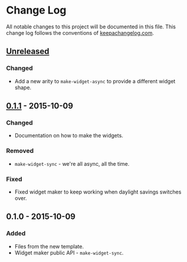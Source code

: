 # Change Log
All notable changes to this project will be documented in this file. This change log follows the conventions of [keepachangelog.com](http://keepachangelog.com/).

## [Unreleased][unreleased]
### Changed
- Add a new arity to `make-widget-async` to provide a different widget shape.

## [0.1.1] - 2015-10-09
### Changed
- Documentation on how to make the widgets.

### Removed
- `make-widget-sync` - we're all async, all the time.

### Fixed
- Fixed widget maker to keep working when daylight savings switches over.

## 0.1.0 - 2015-10-09
### Added
- Files from the new template.
- Widget maker public API - `make-widget-sync`.

[unreleased]: https://github.com/your-name/clj-chatwork-client/compare/0.1.1...HEAD
[0.1.1]: https://github.com/your-name/clj-chatwork-client/compare/0.1.0...0.1.1
